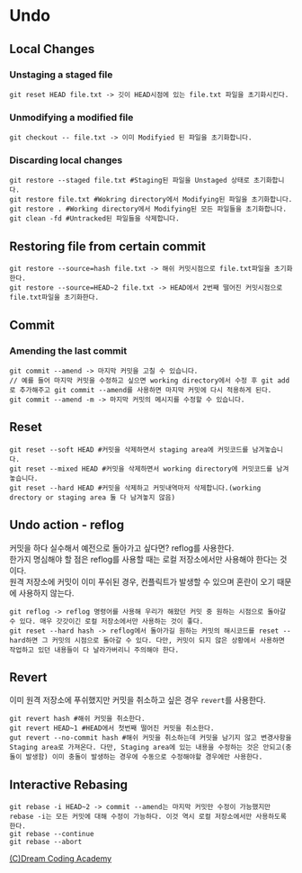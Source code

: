 # Undo

## Local Changes

### Unstaging a staged file

```
git reset HEAD file.txt -> 깃이 HEAD시점에 있는 file.txt 파일을 초기화시킨다.
```

### Unmodifying a modified file

```
git checkout -- file.txt -> 이미 Modifyied 된 파일을 초기화합니다.
```

### Discarding local changes

```
git restore --staged file.txt #Staging된 파일을 Unstaged 상태로 초기화합니다.
git restore file.txt #Wokring directory에서 Modifying된 파일을 초기화합니다.
git restore . #Working directory에서 Modifying된 모든 파일들을 초기화합니다.
git clean -fd #Untracked된 파일들을 삭제합니다.
```

## Restoring file from certain commit

```
git restore --source=hash file.txt -> 해쉬 커밋시점으로 file.txt파일을 초기화한다.
git restore --source=HEAD~2 file.txt -> HEAD에서 2번째 떨어진 커밋시점으로 file.txt파일을 초기화한다.
```

## Commit

### Amending the last commit

```
git commit --amend -> 마지막 커밋을 고칠 수 있습니다.
// 예를 들어 마지막 커밋을 수정하고 싶으면 working directory에서 수정 후 git add로 추가해주고 git commit --amend를 사용하면 마지막 커밋에 다시 적용하게 된다.
git commit --amend -m -> 마지막 커밋의 메시지를 수정할 수 있습니다.
```

## Reset

```
git reset --soft HEAD #커밋을 삭제하면서 staging area에 커밋코드를 남겨놓습니다.
git reset --mixed HEAD #커밋을 삭제하면서 working directory에 커밋코드를 남겨놓습니다.
git reset --hard HEAD #커밋을 삭제하고 커밋내역마저 삭제합니다.(working drectory or staging area 둘 다 남겨놓지 않음)
```

## Undo action - reflog

커밋을 하다 실수해서 예전으로 돌아가고 싶다면? reflog를 사용한다.<br>
한가지 명심해야 할 점은 reflog를 사용할 때는 로컬 저장소에서만 사용해야 한다는 것이다.<br>
원격 저장소에 커밋이 이미 푸쉬된 경우, 컨플릭트가 발생할 수 있으며 혼란이 오기 때문에 사용하지 않는다.<br>

```
git reflog -> reflog 명령어를 사용해 우리가 해왔던 커밋 중 원하는 시점으로 돌아갈 수 있다. 매우 갓갓이긴 로컬 저장소에서만 사용하는 것이 좋다.
git reset --hard hash -> reflog에서 돌아가길 원하는 커밋의 해시코드를 reset --hard하면 그 커밋의 시점으로 돌아갈 수 있다. 다만, 커밋이 되지 않은 상황에서 사용하면 작업하고 있던 내용들이 다 날라가버리니 주의해야 한다.
```

## Revert

이미 원격 저장소에 푸쉬했지만 커밋을 취소하고 싶은 경우 `revert`를 사용한다.<br>

```
git revert hash #해쉬 커밋을 취소한다.
git revert HEAD~1 #HEAD에서 첫번째 떨어진 커밋을 취소한다.
gut revert --no-commit hash #해쉬 커밋을 취소하는데 커밋을 남기지 않고 변경사항을 Staging area로 가져온다. 다만, Staging area에 있는 내용을 수정하는 것은 안되고(충돌이 발생함) 이미 충돌이 발생하는 경우에 수동으로 수정해야할 경우에만 사용한다.
```

## Interactive Rebasing

```
git rebase -i HEAD~2 -> commit --amend는 마지막 커밋만 수정이 가능했지만 rebase -i는 모든 커밋에 대해 수정이 가능하다. 이것 역시 로컬 저장소에서만 사용하도록 한다.
git rebase --continue
git rebase --abort
```

[(C)Dream Coding Academy](https://academy.dream-coding.com/)
